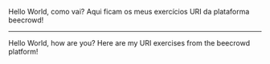Hello World, como vai?
Aqui ficam os meus exercícios URI da plataforma beecrowd!

-------------------------------------------------------------------------

Hello World, how are you?
Here are my URI exercises from the beecrowd platform!
